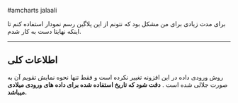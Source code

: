 #amcharts jalaali



برای مدت زیادی برای من مشکل بود که نتونم از این پلاگین رسم نمودار استفاده کنم تا اینکه نهایتا دست به کار شدم.

----------


اطلاعات کلی
-------------

روش ورودی داده در این افزونه تغییر نکرده است و فقط تنها نحوه نمایش تقویم آن به صورت جلالی شده است .
**دقت شود که تاریخ استفاده شده برای داده های ورودی  میلادی میباشد.**
